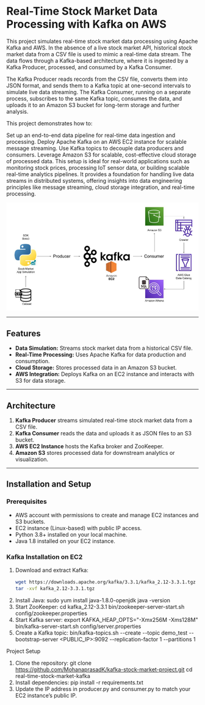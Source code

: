 # Real-Time Stock Market Data Processing with Kafka on AWS

This project simulates real-time stock market data processing using Apache Kafka and AWS. In the absence of a live stock market API, historical stock market data from a CSV file is used to mimic a real-time data stream. The data flows through a Kafka-based architecture, where it is ingested by a Kafka Producer, processed, and consumed by a Kafka Consumer.

The Kafka Producer reads records from the CSV file, converts them into JSON format, and sends them to a Kafka topic at one-second intervals to simulate live data streaming. The Kafka Consumer, running on a separate process, subscribes to the same Kafka topic, consumes the data, and uploads it to an Amazon S3 bucket for long-term storage and further analysis.

This project demonstrates how to:

  Set up an end-to-end data pipeline for real-time data ingestion and processing.
  Deploy Apache Kafka on an AWS EC2 instance for scalable message streaming.
  Use Kafka topics to decouple data producers and consumers.
  Leverage Amazon S3 for scalable, cost-effective cloud storage of processed data.
  This setup is ideal for real-world applications such as monitoring stock prices, processing IoT sensor data, or building scalable real-time analytics pipelines. It provides a foundation for handling live data streams in distributed systems, offering insights into data engineering principles like message streaming, cloud storage integration, and real-time processing.

  <img src="Architecture.jpg">

---

## Features
- **Data Simulation:** Streams stock market data from a historical CSV file.
- **Real-Time Processing:** Uses Apache Kafka for data production and consumption.
- **Cloud Storage:** Stores processed data in an Amazon S3 bucket.
- **AWS Integration:** Deploys Kafka on an EC2 instance and interacts with S3 for data storage.

---

## Architecture
1. **Kafka Producer** streams simulated real-time stock market data from a CSV file.
2. **Kafka Consumer** reads the data and uploads it as JSON files to an S3 bucket.
3. **AWS EC2 Instance** hosts the Kafka broker and ZooKeeper.
4. **Amazon S3** stores processed data for downstream analytics or visualization.

---

## Installation and Setup

### Prerequisites
- AWS account with permissions to create and manage EC2 instances and S3 buckets.
- EC2 instance (Linux-based) with public IP access.
- Python 3.8+ installed on your local machine.
- Java 1.8 installed on your EC2 instance.

### Kafka Installation on EC2
1. Download and extract Kafka:
   ```bash
   wget https://downloads.apache.org/kafka/3.3.1/kafka_2.12-3.3.1.tgz
   tar -xvf kafka_2.12-3.3.1.tgz
2. Install Java:
  sudo yum install java-1.8.0-openjdk
  java -version
3. Start ZooKeeper:
  cd kafka_2.12-3.3.1
  bin/zookeeper-server-start.sh config/zookeeper.properties
4. Start Kafka server:
  export KAFKA_HEAP_OPTS="-Xmx256M -Xms128M"
  bin/kafka-server-start.sh config/server.properties
5. Create a Kafka topic:
  bin/kafka-topics.sh --create --topic demo_test --bootstrap-server <PUBLIC_IP>:9092 --replication-factor 1 --partitions 1

Project Setup
1. Clone the repository:
    git clone https://github.com/MohanaprasadK/kafka-stock-market-project.git
    cd real-time-stock-market-kafka
2. Install dependencies:
    pip install -r requirements.txt
3. Update the IP address in producer.py and consumer.py to match your EC2 instance’s public IP.
